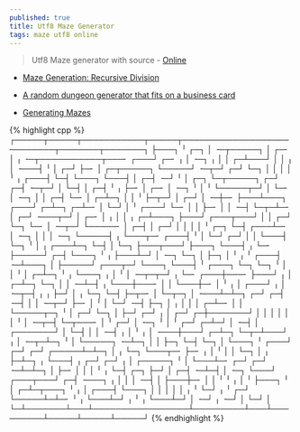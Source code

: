 ```yaml
---
published: true
title: Utf8 Maze Generator
tags: maze utf8 online
---
```

> Utf8 Maze generator with source - [Online](https://www.vidarholen.net/cgi-bin/labyrinth)

- [Maze Generation: Recursive Division](https://news.ycombinator.com/item?id=42703816)
- [A random dungeon generator that fits on a business card](https://news.ycombinator.com/item?id=39420385)

- [	Generating Mazes](https://news.ycombinator.com/item?id=41327933)

{% highlight cpp %}
┌─────┬─────┬───────────┬─────┬───────────────────────────┬───────┬───────┐ 
├───┐ ╵ ┌─┐ │ ╶─┬─────┐ │ ┌─╴ │ ╷ ╶─┬───────────┬───╴ ┌───┘ ┌─╴ ╷ │ ╶─┐ ╷ │ 
│ ┌─┴───┘ │ │ ╷ │ ╶───┤ ╵ │ ┌─┘ ├─╴ │ ┌─┬─────┐ └─────┘ ╶─┬─┘ ┌─┘ └─┐ │ │ │ 
│ ╵ ╷ ┌───┤ └─┤ └───┐ └───┤ │ ┌─┤ ╶─┘ ╵ │ ┌─┐ └─┬─────┐ ┌─┘ ┌─┤ ╶─┬─┘ │ └─┤ 
│ ┌─┤ ╵ ╷ ├─╴ │ ┌─╴ │ ╶─┐ ╵ │ ╵ └─────┬─┘ │ └─╴ │ ╶─┐ │ │ ┌─┤ └─╴ │ ┌─┴─┐ │ 
│ ╵ ├─┬─┘ │ ┌─┘ │ ╶─┼─╴ ├───┴───┐ ┌───┘ ┌─┴─┐ ┌─┴─╴ │ └─┘ │ ╵ ┌───┘ └─╴ │ │ 
├─╴ │ │ ╶─┤ └─┬─┴─╴ │ ┌─┘ ╶───┬─┘ │ ┌─╴ │ ╷ │ │ ╷ ┌─┴───┐ ├───┘ ┌───┬───┘ │ 
│ ┌─┘ └─┐ └─╴ │ ╶─┬─┘ └─────╴ │ ┌─┤ │ ┌─┘ │ │ │ │ ╵ ┌─┐ └─┤ ┌───┴─╴ │ ╶─┐ │ 
│ │ ╶─┐ └─────┤ ╷ └───┬─╴ ┌───┤ ╵ │ └─┘ ┌─┘ │ │ └───┤ └─┐ ╵ │ ╷ ┌───┴─┐ └─┤ 
│ └─┐ ├───┬───┘ ├───┐ └───┤ ╷ └─╴ ├─────┘ ┌─┤ └───┐ ╵ ╷ ├───┴─┘ │ ╶─┐ └─┐ │ 
├─┐ │ ╵ ╷ ╵ ┌───┤ ╶─┴───┐ │ ├─────┘ ┌───┬─┘ └───┐ └───┤ ╵ ┌───┐ └─┐ └─┐ ╵ │ 
│ ╵ │ ┌─┴─┐ ╵ ╷ └───┐ ╷ │ ╵ │ ╶─┬─┬─┘ ╷ └─╴ ┌───┼───╴ ├───┘ ╷ │ ┌─┴─┐ └─┐ │ 
│ ╶─┴─┤ ╷ └───┼───╴ │ │ └───┼─╴ │ ╵ ╷ │ ┌───┘ ╷ │ ╶─┬─┤ ╷ ╷ ├─┘ │ ╷ └─┐ └─┤ 
├─┬─╴ │ └─┬─┐ │ ╶───┴─┴─┐ ┌─┘ ┌─┤ ╶─┤ │ │ ╶─┬─┘ ├─╴ │ ╵ │ └─┘ ╶─┤ ├─┐ │ ╷ │ 
│ │ ┌─┴─╴ │ │ └─────┬─┐ ╵ │ ┌─┘ └─┐ │ ├─┘ ┌─┘ ╷ │ ┌─┘ ┌─┼───────┘ │ │ │ │ │ 
│ ╵ │ ╶─┬─┤ └─┬───╴ │ ╵ ┌─┘ │ ╶─┐ ╵ │ ╵ ┌─┘ ┌─┴─┘ │ ╶─┤ │ ┌───────┘ │ └─┤ │ 
│ ╶─┤ ╷ │ ╵ ╷ │ ╶───┼───┘ ┌─┴─┐ └─┬─┴───┘ ╷ │ ╶─┬─┴─┐ ╵ │ └─────┐ ╶─┴─┐ │ │ 
├─┐ └─┤ └─┐ │ └───┐ ╵ ┌───┘ ┌─┘ ┌─┘ ┌─────┴─┴─┐ │ ╷ └─┐ └───┬─╴ ├─╴ ╷ │ ╵ │ 
│ └─┐ │ ╷ ├─┴─┐ ╷ └───┤ ╷ ┌─┘ ┌─┘ ╷ │ ┌─────┐ ╵ │ └───┴─╴ ┌─┘ ┌─┘ ╶─┴─┴─┐ │ 
├─╴ │ │ │ ╵ ╷ └─┤ ┌─┐ ├─┘ │ ┌─┤ ╶─┴─┤ │ ╶─┐ └───┘ ┌───┬───┘ ┌─┤ ╶───┐ ╷ │ │ 
│ ╶─┤ │ ├───┼─╴ │ │ ╵ ╵ ╷ │ ╵ ├───┐ ╵ │ ┌─┴─┬───┐ ╵ ╷ │ ┌───┤ └───┐ │ │ │ │ 
│ ╷ ╵ └─┘ ╷ ╵ ┌─┘ └─────┴─┴─╴ ╵ ╷ └───┴─┘ ╷ ╵ ╷ └───┴─┘ │ ╶─┘ ╷ ╶─┘ │ └─┘ │ 
└─┴───────┴───┴─────────────────┴─────────┴───┴─────────┴─────┴─────┴─────┘ 
{% endhighlight %}
